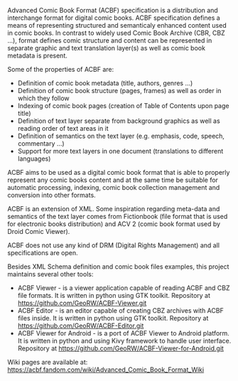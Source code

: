 Advanced Comic Book Format (ACBF) specification is a distribution and interchange format for digital comic books. ACBF specification defines a means of representing structured and semanticaly enhanced content used in comic books. In contrast to widely used Comic Book Archive (CBR, CBZ …), format defines comic structure and content can be represented in separate graphic and text translation layer(s) as well as comic book metadata is present.

Some of the properties of ACBF are:
* Definition of comic book metadata (title, authors, genres ...)
* Definition of comic book structure (pages, frames) as well as order in which they follow
* Indexing of comic book pages (creation of Table of Contents upon page title)
* Definition of text layer separate from background graphics as well as reading order of text areas in it
* Definition of semantics on the text layer (e.g. emphasis, code, speech, commentary …)
* Support for more text layers in one document (translations to different languages)

ACBF aims to be used as a digital comic book format that is able to properly represent any comic books content and at the same time be suitable for automatic processing, indexing, comic book collection management and conversion into other formats.

ACBF is an extension of XML. Some inspiration regarding meta-data and semantics of the text layer comes from Fictionbook (file format that is used for electronic books distribution) and ACV 2 (comic book format used by Droid Comic Viewer).

ACBF does not use any kind of DRM (Digital Rights Management) and all specifications are open.

Besides XML Schema definition and comic book files examples, this project maintains several other tools:

* ACBF Viewer - is a viewer application capable of reading ACBF and CBZ file formats. It is written in python using GTK toolkit. Repository at https://github.com/GeoRW/ACBF-Viewer.git
* ACBF Editor - is an editor capable of creating CBZ archives with ACBF files inside. It is written in python using GTK toolkit. Repository at https://github.com/GeoRW/ACBF-Editor.git
* ACBF Viewer for Android - is a port of ACBF Viewer to Android platform. It is written in python and using Kivy framework to handle user interface. Repository at https://github.com/GeoRW/ACBF-Viewer-for-Android.git

Wiki pages are available at: https://acbf.fandom.com/wiki/Advanced_Comic_Book_Format_Wiki


